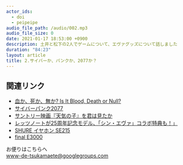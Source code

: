 ```yaml
---
actor_ids:
  - doi
  - peipeipe
audio_file_path: /audio/002.mp3
audio_file_size: 0
date: 2021-01-17 18:53:00 +0900
description: 土井と松下の2人でゲームについて、エヴァグッズについて話しました
duration: "84:23"
layout: article
title: 2.サイバーか、パンクか、2077か？
---
```


## 関連リンク

- [血か、死か、無か? Is It Blood, Death or Null?](https://bookclub.kodansha.co.jp/buy?item=0000212990)
- [サイバーパンク2077](https://www.spike-chunsoft.co.jp/cyberpunk2077/)
- [サントリー映画『天気の子』を君は見たか](https://note.com/ggkiev/n/nd2cd7a4f7241)
- [レッツノートが25周年記念モデル、「シン・エヴァ」コラボ特典も！」](https://news.mynavi.jp/article/20210113-1640287/)
- [SHURE イヤホン SE215](https://www.amazon.co.jp/dp/B00A16BT4E)
- [final E3000](https://www.amazon.co.jp/dp/B071FB3PNM)

お便りはこちらへ<br/>
www-de-tsukamaete@googlegroups.com
